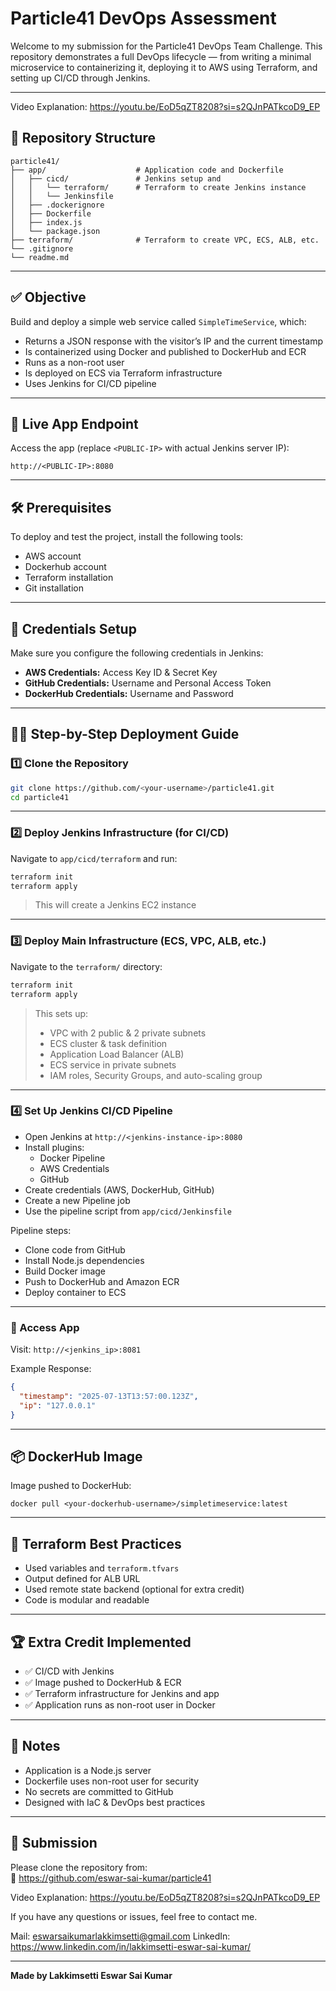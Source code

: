 
# Particle41 DevOps Assessment

Welcome to my submission for the Particle41 DevOps Team Challenge. This repository demonstrates a full DevOps lifecycle — from writing a minimal microservice to containerizing it, deploying it to AWS using Terraform, and setting up CI/CD through Jenkins.

---

Video Explanation: https://youtu.be/EoD5qZT8208?si=s2QJnPATkcoD9_EP


## 📁 Repository Structure

```
particle41/
├── app/                    # Application code and Dockerfile
│   ├── cicd/               # Jenkins setup and 
│   │   └── terraform/      # Terraform to create Jenkins instance
│   │   └── Jenkinsfile     
│   ├── .dockerignore
│   ├── Dockerfile
│   ├── index.js
│   └── package.json
├── terraform/              # Terraform to create VPC, ECS, ALB, etc.
└── .gitignore
└── readme.md

```

---

## ✅ Objective

Build and deploy a simple web service called `SimpleTimeService`, which:

- Returns a JSON response with the visitor’s IP and the current timestamp
- Is containerized using Docker and published to DockerHub and ECR
- Runs as a non-root user
- Is deployed on ECS via Terraform infrastructure
- Uses Jenkins for CI/CD pipeline

---

## 🚀 Live App Endpoint

Access the app (replace `<PUBLIC-IP>` with actual Jenkins server IP):

```
http://<PUBLIC-IP>:8080
```

---

## 🛠️ Prerequisites

To deploy and test the project, install the following tools:

- AWS account
- Dockerhub account
- Terraform installation
- Git installation

---

## 🔐 Credentials Setup

Make sure you configure the following credentials in Jenkins:

- **AWS Credentials:** Access Key ID & Secret Key 
- **GitHub Credentials:** Username and Personal Access Token 
- **DockerHub Credentials:** Username and Password

---

## 🧑‍💻 Step-by-Step Deployment Guide

### 1️⃣ Clone the Repository

```bash
git clone https://github.com/<your-username>/particle41.git
cd particle41
```

---

### 2️⃣ Deploy Jenkins Infrastructure (for CI/CD)

Navigate to `app/cicd/terraform` and run:

```bash
terraform init
terraform apply
```

> This will create a Jenkins EC2 instance 

---

### 3️⃣ Deploy Main Infrastructure (ECS, VPC, ALB, etc.)

Navigate to the `terraform/` directory:

```bash
terraform init
terraform apply
```

> This sets up:
> - VPC with 2 public & 2 private subnets  
> - ECS cluster & task definition  
> - Application Load Balancer (ALB)  
> - ECS service in private subnets  
> - IAM roles, Security Groups, and auto-scaling group 

---

### 4️⃣ Set Up Jenkins CI/CD Pipeline

- Open Jenkins at `http://<jenkins-instance-ip>:8080`
- Install plugins:
  - Docker Pipeline
  - AWS Credentials
  - GitHub
- Create credentials (AWS, DockerHub, GitHub)
- Create a new Pipeline job
- Use the pipeline script from `app/cicd/Jenkinsfile`

Pipeline steps:
- Clone code from GitHub
- Install Node.js dependencies
- Build Docker image
- Push to DockerHub and Amazon ECR
- Deploy container to ECS 

---


### 🔎 Access App

Visit: `http://<jenkins_ip>:8081`

Example Response:

```json
{
  "timestamp": "2025-07-13T13:57:00.123Z",
  "ip": "127.0.0.1"
}
```

---

## 📦 DockerHub Image

Image pushed to DockerHub:
```
docker pull <your-dockerhub-username>/simpletimeservice:latest
```

---

## 📄 Terraform Best Practices

- Used variables and `terraform.tfvars`
- Output defined for ALB URL
- Used remote state backend (optional for extra credit)
- Code is modular and readable

---

## 🏆 Extra Credit Implemented

- ✅ CI/CD with Jenkins
- ✅ Image pushed to DockerHub & ECR
- ✅ Terraform infrastructure for Jenkins and app
- ✅ Application runs as non-root user in Docker

---

## 📌 Notes

- Application is a Node.js server
- Dockerfile uses non-root user for security
- No secrets are committed to GitHub
- Designed with IaC & DevOps best practices

---

## 📧 Submission

Please clone the repository from:  
🔗 https://github.com/eswar-sai-kumar/particle41

Video Explanation: https://youtu.be/EoD5qZT8208?si=s2QJnPATkcoD9_EP

If you have any questions or issues, feel free to contact me.

Mail: eswarsaikumarlakkimsetti@gmail.com
LinkedIn: https://www.linkedin.com/in/lakkimsetti-eswar-sai-kumar/

---

**Made by Lakkimsetti Eswar Sai Kumar**
